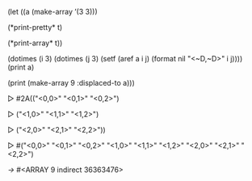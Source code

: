  



(let ((a (make-array ’(3 3))) 



(\*print-pretty\* t) 



(\*print-array\* t)) 



(dotimes (i 3) (dotimes (j 3) (setf (aref a i j) (format nil "&lt;~D,~D&gt;" i j)))) (print a) 



(print (make-array 9 :displaced-to a))) 



▷ #2A(("&lt;0,0&gt;" "&lt;0,1&gt;" "&lt;0,2&gt;") 



▷ ("&lt;1,0&gt;" "&lt;1,1&gt;" "&lt;1,2&gt;") 







 



 



▷ ("&lt;2,0&gt;" "&lt;2,1&gt;" "&lt;2,2&gt;")) 



▷ #("&lt;0,0&gt;" "&lt;0,1&gt;" "&lt;0,2&gt;" "&lt;1,0&gt;" "&lt;1,1&gt;" "&lt;1,2&gt;" "&lt;2,0&gt;" "&lt;2,1&gt;" "&lt;2,2&gt;") 



*→* #\<ARRAY 9 indirect 36363476\> 



